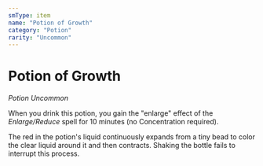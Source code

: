 ```yaml
---
smType: item
name: "Potion of Growth"
category: "Potion"
rarity: "Uncommon"
---
```


# Potion of Growth
*Potion Uncommon*

When you drink this potion, you gain the "enlarge" effect of the *Enlarge/Reduce* spell for 10 minutes (no Concentration required).

The red in the potion's liquid continuously expands from a tiny bead to color the clear liquid around it and then contracts. Shaking the bottle fails to interrupt this process.
